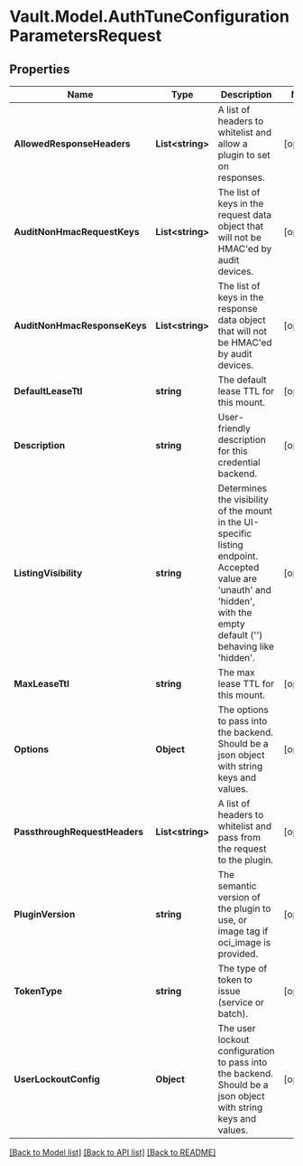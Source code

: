 # Vault.Model.AuthTuneConfigurationParametersRequest

## Properties

Name | Type | Description | Notes
------------ | ------------- | ------------- | -------------
**AllowedResponseHeaders** | **List&lt;string&gt;** | A list of headers to whitelist and allow a plugin to set on responses. | [optional] 
**AuditNonHmacRequestKeys** | **List&lt;string&gt;** | The list of keys in the request data object that will not be HMAC&#x27;ed by audit devices. | [optional] 
**AuditNonHmacResponseKeys** | **List&lt;string&gt;** | The list of keys in the response data object that will not be HMAC&#x27;ed by audit devices. | [optional] 
**DefaultLeaseTtl** | **string** | The default lease TTL for this mount. | [optional] 
**Description** | **string** | User-friendly description for this credential backend. | [optional] 
**ListingVisibility** | **string** | Determines the visibility of the mount in the UI-specific listing endpoint. Accepted value are &#x27;unauth&#x27; and &#x27;hidden&#x27;, with the empty default (&#x27;&#x27;) behaving like &#x27;hidden&#x27;. | [optional] 
**MaxLeaseTtl** | **string** | The max lease TTL for this mount. | [optional] 
**Options** | **Object** | The options to pass into the backend. Should be a json object with string keys and values. | [optional] 
**PassthroughRequestHeaders** | **List&lt;string&gt;** | A list of headers to whitelist and pass from the request to the plugin. | [optional] 
**PluginVersion** | **string** | The semantic version of the plugin to use, or image tag if oci_image is provided. | [optional] 
**TokenType** | **string** | The type of token to issue (service or batch). | [optional] 
**UserLockoutConfig** | **Object** | The user lockout configuration to pass into the backend. Should be a json object with string keys and values. | [optional] 

[[Back to Model list]](../README.md#documentation-for-models) [[Back to API list]](../README.md#documentation-for-api-endpoints) [[Back to README]](../README.md)

